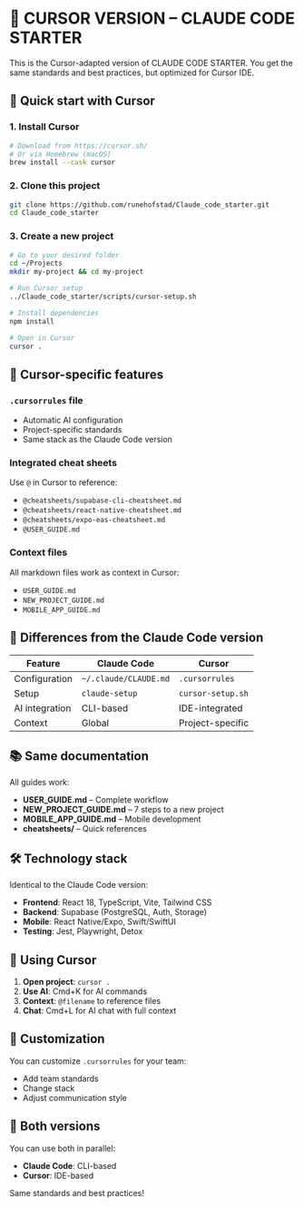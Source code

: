 # 🎯 CURSOR VERSION – CLAUDE CODE STARTER

This is the Cursor-adapted version of CLAUDE CODE STARTER. You get the same standards and best practices, but optimized for Cursor IDE.

## 🚀 Quick start with Cursor

### 1. Install Cursor
```bash
# Download from https://cursor.sh/
# Or via Homebrew (macOS)
brew install --cask cursor
```

### 2. Clone this project
```bash
git clone https://github.com/runehofstad/Claude_code_starter.git
cd Claude_code_starter
```

### 3. Create a new project
```bash
# Go to your desired folder
cd ~/Projects
mkdir my-project && cd my-project

# Run Cursor setup
../Claude_code_starter/scripts/cursor-setup.sh

# Install dependencies
npm install

# Open in Cursor
cursor .
```

## 🎯 Cursor-specific features

### `.cursorrules` file
- Automatic AI configuration
- Project-specific standards
- Same stack as the Claude Code version

### Integrated cheat sheets
Use `@` in Cursor to reference:
- `@cheatsheets/supabase-cli-cheatsheet.md`
- `@cheatsheets/react-native-cheatsheet.md`
- `@cheatsheets/expo-eas-cheatsheet.md`
- `@USER_GUIDE.md`

### Context files
All markdown files work as context in Cursor:
- `USER_GUIDE.md`
- `NEW_PROJECT_GUIDE.md`
- `MOBILE_APP_GUIDE.md`

## 🔄 Differences from the Claude Code version

| Feature      | Claude Code | Cursor |
|--------------|-------------|--------|
| Configuration| `~/.claude/CLAUDE.md` | `.cursorrules` |
| Setup        | `claude-setup` | `cursor-setup.sh` |
| AI integration| CLI-based    | IDE-integrated |
| Context      | Global       | Project-specific |

## 📚 Same documentation

All guides work:
- **USER_GUIDE.md** – Complete workflow
- **NEW_PROJECT_GUIDE.md** – 7 steps to a new project
- **MOBILE_APP_GUIDE.md** – Mobile development
- **cheatsheets/** – Quick references

## 🛠️ Technology stack

Identical to the Claude Code version:
- **Frontend**: React 18, TypeScript, Vite, Tailwind CSS
- **Backend**: Supabase (PostgreSQL, Auth, Storage)
- **Mobile**: React Native/Expo, Swift/SwiftUI
- **Testing**: Jest, Playwright, Detox

## 🎯 Using Cursor

1. **Open project**: `cursor .`
2. **Use AI**: Cmd+K for AI commands
3. **Context**: `@filename` to reference files
4. **Chat**: Cmd+L for AI chat with full context

## 🔧 Customization

You can customize `.cursorrules` for your team:
- Add team standards
- Change stack
- Adjust communication style

## 🤝 Both versions

You can use both in parallel:
- **Claude Code**: CLI-based
- **Cursor**: IDE-based

Same standards and best practices! 